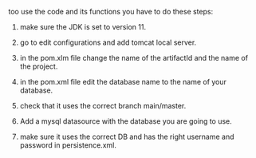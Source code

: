 too use the code and its functions you have to do these steps:

1. make sure the JDK is set to version 11.

2. go to edit configurations and add tomcat local server.

3. in the pom.xlm file change the name of the artifactId and the name of the project.

4. in the pom.xml file edit the database name to the name of your database.

6. check that it uses the correct branch main/master.

7. Add a mysql datasource with the database you are going to use.

8. make sure it uses the correct DB and has the right username and password in persistence.xml. 
